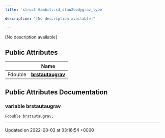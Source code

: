 ```yaml
---
title: 'struct Gambit::sd_stau2bodygrav_type'

description: "[No description available]"

---
```









[No description available]

## Public Attributes

|                | Name           |
| -------------- | -------------- |
| Fdouble | **[brstautaugrav](/documentation/code/gambit_sphinx/classes/structgambit_1_1sd__stau2bodygrav__type/#variable-brstautaugrav)**  |

## Public Attributes Documentation

### variable brstautaugrav

```
Fdouble brstautaugrav;
```


-------------------------------

Updated on 2022-08-03 at 03:16:54 +0000